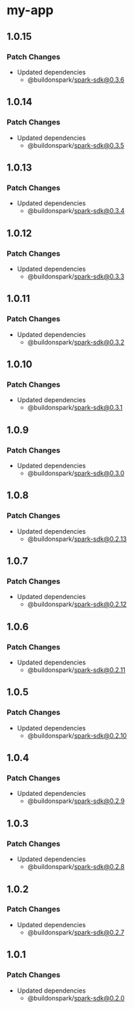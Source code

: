 # my-app

## 1.0.15

### Patch Changes

- Updated dependencies
  - @buildonspark/spark-sdk@0.3.6

## 1.0.14

### Patch Changes

- Updated dependencies
  - @buildonspark/spark-sdk@0.3.5

## 1.0.13

### Patch Changes

- Updated dependencies
  - @buildonspark/spark-sdk@0.3.4

## 1.0.12

### Patch Changes

- Updated dependencies
  - @buildonspark/spark-sdk@0.3.3

## 1.0.11

### Patch Changes

- Updated dependencies
  - @buildonspark/spark-sdk@0.3.2

## 1.0.10

### Patch Changes

- Updated dependencies
  - @buildonspark/spark-sdk@0.3.1

## 1.0.9

### Patch Changes

- Updated dependencies
  - @buildonspark/spark-sdk@0.3.0

## 1.0.8

### Patch Changes

- Updated dependencies
  - @buildonspark/spark-sdk@0.2.13

## 1.0.7

### Patch Changes

- Updated dependencies
  - @buildonspark/spark-sdk@0.2.12

## 1.0.6

### Patch Changes

- Updated dependencies
  - @buildonspark/spark-sdk@0.2.11

## 1.0.5

### Patch Changes

- Updated dependencies
  - @buildonspark/spark-sdk@0.2.10

## 1.0.4

### Patch Changes

- Updated dependencies
  - @buildonspark/spark-sdk@0.2.9

## 1.0.3

### Patch Changes

- Updated dependencies
  - @buildonspark/spark-sdk@0.2.8

## 1.0.2

### Patch Changes

- Updated dependencies
  - @buildonspark/spark-sdk@0.2.7

## 1.0.1

### Patch Changes

- Updated dependencies
  - @buildonspark/spark-sdk@0.2.0
